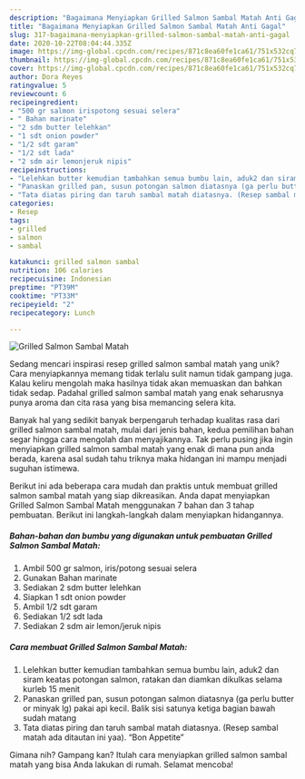 ```yaml
---
description: "Bagaimana Menyiapkan Grilled Salmon Sambal Matah Anti Gagal"
title: "Bagaimana Menyiapkan Grilled Salmon Sambal Matah Anti Gagal"
slug: 317-bagaimana-menyiapkan-grilled-salmon-sambal-matah-anti-gagal
date: 2020-10-22T08:04:44.335Z
image: https://img-global.cpcdn.com/recipes/871c8ea60fe1ca61/751x532cq70/grilled-salmon-sambal-matah-foto-resep-utama.jpg
thumbnail: https://img-global.cpcdn.com/recipes/871c8ea60fe1ca61/751x532cq70/grilled-salmon-sambal-matah-foto-resep-utama.jpg
cover: https://img-global.cpcdn.com/recipes/871c8ea60fe1ca61/751x532cq70/grilled-salmon-sambal-matah-foto-resep-utama.jpg
author: Dora Reyes
ratingvalue: 5
reviewcount: 6
recipeingredient:
- "500 gr salmon irispotong sesuai selera"
- " Bahan marinate"
- "2 sdm butter lelehkan"
- "1 sdt onion powder"
- "1/2 sdt garam"
- "1/2 sdt lada"
- "2 sdm air lemonjeruk nipis"
recipeinstructions:
- "Lelehkan butter kemudian tambahkan semua bumbu lain, aduk2 dan siram keatas potongan salmon, ratakan dan diamkan dikulkas selama kurleb 15 menit"
- "Panaskan grilled pan, susun potongan salmon diatasnya (ga perlu butter or minyak lg) pakai api kecil. Balik sisi satunya ketiga bagian bawah sudah matang"
- "Tata diatas piring dan taruh sambal matah diatasnya. (Resep sambal matah ada ditautan ini yaa). “Bon Appetite”"
categories:
- Resep
tags:
- grilled
- salmon
- sambal

katakunci: grilled salmon sambal 
nutrition: 106 calories
recipecuisine: Indonesian
preptime: "PT39M"
cooktime: "PT33M"
recipeyield: "2"
recipecategory: Lunch

---
```



![Grilled Salmon Sambal Matah](https://img-global.cpcdn.com/recipes/871c8ea60fe1ca61/751x532cq70/grilled-salmon-sambal-matah-foto-resep-utama.jpg)

Sedang mencari inspirasi resep grilled salmon sambal matah yang unik? Cara menyiapkannya memang tidak terlalu sulit namun tidak gampang juga. Kalau keliru mengolah maka hasilnya tidak akan memuaskan dan bahkan tidak sedap. Padahal grilled salmon sambal matah yang enak seharusnya punya aroma dan cita rasa yang bisa memancing selera kita.



Banyak hal yang sedikit banyak berpengaruh terhadap kualitas rasa dari grilled salmon sambal matah, mulai dari jenis bahan, kedua pemilihan bahan segar hingga cara mengolah dan menyajikannya. Tak perlu pusing jika ingin menyiapkan grilled salmon sambal matah yang enak di mana pun anda berada, karena asal sudah tahu triknya maka hidangan ini mampu menjadi suguhan istimewa.


Berikut ini ada beberapa cara mudah dan praktis untuk membuat grilled salmon sambal matah yang siap dikreasikan. Anda dapat menyiapkan Grilled Salmon Sambal Matah menggunakan 7 bahan dan 3 tahap pembuatan. Berikut ini langkah-langkah dalam menyiapkan hidangannya.

<!--inarticleads1-->

##### Bahan-bahan dan bumbu yang digunakan untuk pembuatan Grilled Salmon Sambal Matah:

1. Ambil 500 gr salmon, iris/potong sesuai selera
1. Gunakan  Bahan marinate
1. Sediakan 2 sdm butter lelehkan
1. Siapkan 1 sdt onion powder
1. Ambil 1/2 sdt garam
1. Sediakan 1/2 sdt lada
1. Sediakan 2 sdm air lemon/jeruk nipis




<!--inarticleads2-->

##### Cara membuat Grilled Salmon Sambal Matah:

1. Lelehkan butter kemudian tambahkan semua bumbu lain, aduk2 dan siram keatas potongan salmon, ratakan dan diamkan dikulkas selama kurleb 15 menit
1. Panaskan grilled pan, susun potongan salmon diatasnya (ga perlu butter or minyak lg) pakai api kecil. Balik sisi satunya ketiga bagian bawah sudah matang
1. Tata diatas piring dan taruh sambal matah diatasnya. (Resep sambal matah ada ditautan ini yaa). “Bon Appetite”




Gimana nih? Gampang kan? Itulah cara menyiapkan grilled salmon sambal matah yang bisa Anda lakukan di rumah. Selamat mencoba!
